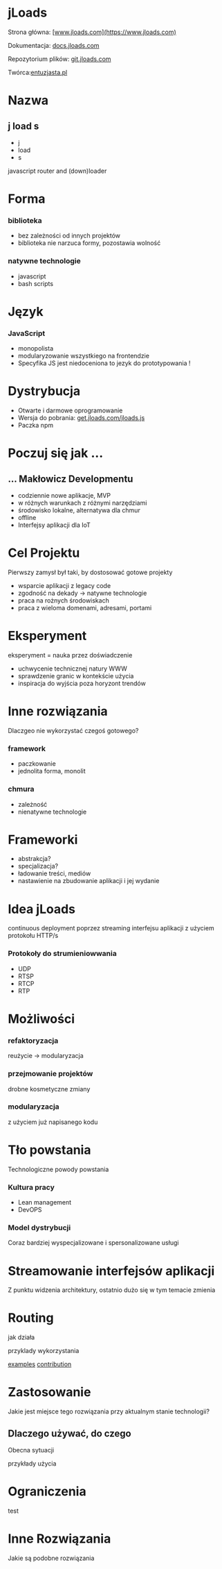 # jLoads

Strona główna: [www.jloads.com](https://www.jloads.com)

Dokumentacja: [docs.jloads.com](https://docs.jloads.com)

Repozytorium plików: [git.jloads.com](https://git.jloads.com)

Twórca:[entuzjasta.pl](https://www.entuzjasta.pl)

# Nazwa 

## j load s

+ j 
+ load
+ s

javascript router and (down)loader


# Forma

### biblioteka

+ bez zależności od innych projektów
+ biblioteka nie narzuca formy, pozostawia wolność

### natywne technologie

+ javascript
+ bash scripts


# Język

### JavaScript
+ monopolista
+ modularyzowanie wszystkiego na frontendzie
+ Specyfika JS jest niedoceniona to jezyk do prototypowania !

# Dystrybucja

+ Otwarte i darmowe oprogramowanie 
+ Wersja do pobrania: [get.jloads.com/jloads.js](https://get.jloads.com/jloads.js)
+ Paczka npm


# Poczuj się jak ...

## ... Makłowicz Developmentu

+ codziennie nowe aplikacje, MVP
+ w różnych warunkach z różnymi narzędziami
+ środowisko lokalne, alternatywa dla chmur
+ offline
+ Interfejsy aplikacji dla IoT

# Cel Projektu

Pierwszy zamysł był taki, by dostosować gotowe projekty
+ wsparcie aplikacji z legacy code
+ zgodność na dekady -> natywne technologie 
+ praca na rożnych środowiskach
+ praca z wieloma domenami, adresami, portami

  
# Eksperyment
eksperyment = nauka przez doświadczenie

+ uchwycenie technicznej natury WWW
+ sprawdzenie granic w kontekście użycia 
+ inspiracja do wyjścia poza horyzont trendów
  

# Inne rozwiązania
Dlaczgeo nie wykorzystać czegoś gotowego?

### framework
+ paczkowanie
+ jednolita forma, monolit

### chmura
+ zależność
+ nienatywne technologie


# Frameworki

+ abstrakcja?
+ specjalizacja?
+ ładowanie treści, mediów
+ nastawienie na zbudowanie aplikacji i jej wydanie


# Idea jLoads
continuous deployment poprzez streaming interfejsu aplikacji z użyciem protokołu HTTP/s

### Protokoły do strumieniowwania
+ UDP
+ RTSP
+ RTCP
+ RTP


# Możliwości

### refaktoryzacja 
reużycie -> modularyzacja

### przejmowanie projektów
drobne kosmetyczne zmiany

### modularyzacja
z użyciem już napisanego kodu



# Tło powstania

Technologiczne powody powstania

### Kultura pracy
+ Lean management
+ DevOPS

### Model dystrybucji
Coraz bardziej wyspecjalizowane i spersonalizowane usługi

# Streamowanie interfejsów aplikacji
Z punktu widzenia architektury, ostatnio dużo się w tym temacie zmienia



# Routing

jak działa

przyklady wykorzystania

[examples](examples/index.md)
[contribution](contribution/index.md)



# Zastosowanie
Jakie jest miejsce tego rozwiązania przy aktualnym stanie technologii?


## Dlaczego używać, do czego
Obecna sytuacji

przykłady użycia


# Ograniczenia

test

# Inne Rozwiązania
Jakie są podobne rozwiązania





